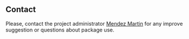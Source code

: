 ## **Contact**
Please, contact the project administrator [Mendez Martin](mailto:martinmendez@unc.edu.ar) for any improve suggestion or questions about package use.